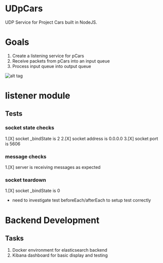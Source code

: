 # UDpCars

UDP Service for Project Cars built in NodeJS.

# Goals
1. Create a listening service for pCars
2. Receive packets from pCars into an input queue
3. Process input queue into output queue

![alt tag](https://raw.githubusercontent.com/philmillwee2/UDpCars/dev/doc/Pipeline.png)

# listener module
## Tests
### socket state checks
1.[X] socket _bindState is 2
2.[X] socket address is 0.0.0.0
3.[X] socket port is 5606

### message checks
1.[X] server is receiving messages as expected

### socket teardown
1.[X] socket _bindState is 0
  * need to investigate test beforeEach/afterEach to setup test correctly

# Backend Development
## Tasks
1. Docker environment for elasticsearch backend
2. Kibana dashboard for basic display and testing
